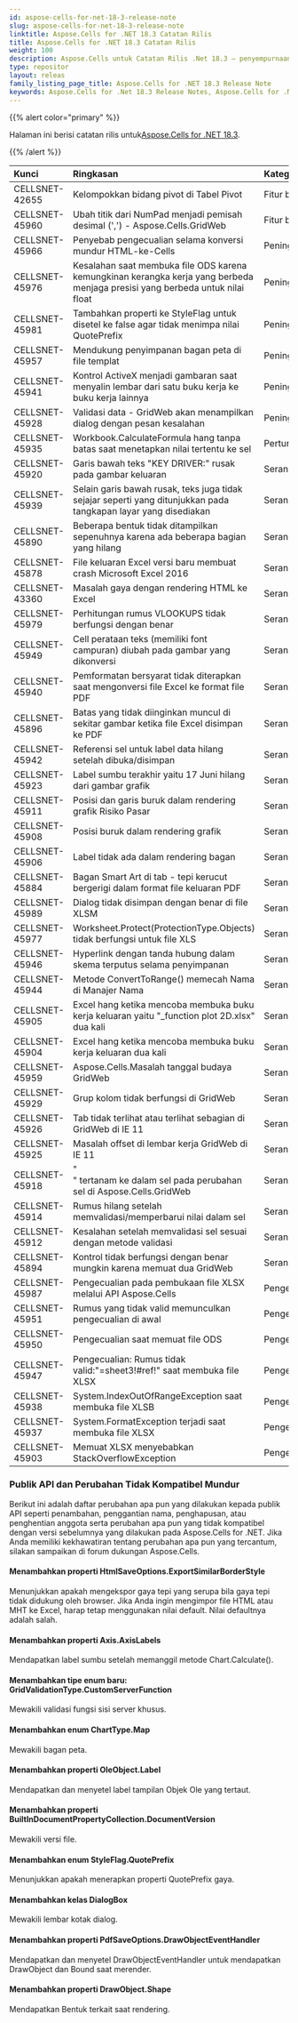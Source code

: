 ```yaml
---
id: aspose-cells-for-net-18-3-release-note
slug: aspose-cells-for-net-18-3-release-note
linktitle: Aspose.Cells for .NET 18.3 Catatan Rilis
title: Aspose.Cells for .NET 18.3 Catatan Rilis
weight: 100
description: Aspose.Cells untuk Catatan Rilis .Net 18.3 – penyempurnaan terbaru, fitur baru, dan perbaikan
type: repositor
layout: releas
family_listing_page_title: Aspose.Cells for .NET 18.3 Release Note
keywords: Aspose.Cells for .Net 18.3 Release Notes, Aspose.Cells for .Net 18.3 updates and fixe
---
```

{{% alert color="primary" %}} 

 Halaman ini berisi catatan rilis untuk[Aspose.Cells for .NET 18.3](https://www.nuget.org/packages/Aspose.Cells/18.3.0).

{{% /alert %}} 

|**Kunci**|**Ringkasan**|**Kategori**|
| :- | :- | :- |
|CELLSNET-42655|Kelompokkan bidang pivot di Tabel Pivot|Fitur baru|
|CELLSNET-45960|Ubah titik dari NumPad menjadi pemisah desimal (',') - Aspose.Cells.GridWeb|Fitur baru|
|CELLSNET-45966|Penyebab pengecualian selama konversi mundur HTML-ke-Cells|Peningkatan|
|CELLSNET-45976|Kesalahan saat membuka file ODS karena kemungkinan kerangka kerja yang berbeda menjaga presisi yang berbeda untuk nilai float|Peningkatan|
|CELLSNET-45981|Tambahkan properti ke StyleFlag untuk disetel ke false agar tidak menimpa nilai QuotePrefix|Peningkatan|
|CELLSNET-45957|Mendukung penyimpanan bagan peta di file templat|Peningkatan|
|CELLSNET-45941|Kontrol ActiveX menjadi gambaran saat menyalin lembar dari satu buku kerja ke buku kerja lainnya|Peningkatan|
|CELLSNET-45928|Validasi data - GridWeb akan menampilkan dialog dengan pesan kesalahan|Peningkatan|
|CELLSNET-45935|Workbook.CalculateFormula hang tanpa batas saat menetapkan nilai tertentu ke sel|Pertunjukan|
|CELLSNET-45920|Garis bawah teks "KEY DRIVER:" rusak pada gambar keluaran|Serangga|
|CELLSNET-45939|Selain garis bawah rusak, teks juga tidak sejajar seperti yang ditunjukkan pada tangkapan layar yang disediakan|Serangga|
|CELLSNET-45890|Beberapa bentuk tidak ditampilkan sepenuhnya karena ada beberapa bagian yang hilang|Serangga|
|CELLSNET-45878|File keluaran Excel versi baru membuat crash Microsoft Excel 2016|Serangga|
|CELLSNET-43360|Masalah gaya dengan rendering HTML ke Excel|Serangga|
|CELLSNET-45979|Perhitungan rumus VLOOKUPS tidak berfungsi dengan benar|Serangga|
|CELLSNET-45949|Cell perataan teks (memiliki font campuran) diubah pada gambar yang dikonversi|Serangga|
|CELLSNET-45940|Pemformatan bersyarat tidak diterapkan saat mengonversi file Excel ke format file PDF|Serangga|
|CELLSNET-45896|Batas yang tidak diinginkan muncul di sekitar gambar ketika file Excel disimpan ke PDF|Serangga|
|CELLSNET-45942|Referensi sel untuk label data hilang setelah dibuka/disimpan|Serangga|
|CELLSNET-45923|Label sumbu terakhir yaitu 17 Juni hilang dari gambar grafik|Serangga|
|CELLSNET-45911|Posisi dan garis buruk dalam rendering grafik Risiko Pasar|Serangga|
|CELLSNET-45908|Posisi buruk dalam rendering grafik|Serangga|
|CELLSNET-45906|Label tidak ada dalam rendering bagan|Serangga|
|CELLSNET-45884|Bagan Smart Art di tab - tepi kerucut bergerigi dalam format file keluaran PDF|Serangga|
|CELLSNET-45989|Dialog tidak disimpan dengan benar di file XLSM|Serangga|
|CELLSNET-45977|Worksheet.Protect(ProtectionType.Objects) tidak berfungsi untuk file XLS|Serangga|
|CELLSNET-45946|Hyperlink dengan tanda hubung dalam skema terputus selama penyimpanan|Serangga|
|CELLSNET-45944|Metode ConvertToRange() memecah Nama di Manajer Nama|Serangga|
|CELLSNET-45905|Excel hang ketika mencoba membuka buku kerja keluaran yaitu "_function plot 2D.xlsx" dua kali|Serangga|
|CELLSNET-45904|Excel hang ketika mencoba membuka buku kerja keluaran dua kali|Serangga|
|CELLSNET-45959|Aspose.Cells.Masalah tanggal budaya GridWeb|Serangga|
|CELLSNET-45929|Grup kolom tidak berfungsi di GridWeb|Serangga|
|CELLSNET-45926|Tab tidak terlihat atau terlihat sebagian di GridWeb di IE 11|Serangga|
|CELLSNET-45925|Masalah offset di lembar kerja GridWeb di IE 11|Serangga|
|CELLSNET-45918|"<br>" tertanam ke dalam sel pada perubahan sel di Aspose.Cells.GridWeb|Serangga|
|CELLSNET-45914|Rumus hilang setelah memvalidasi/memperbarui nilai dalam sel|Serangga|
|CELLSNET-45912|Kesalahan setelah memvalidasi sel sesuai dengan metode validasi|Serangga|
|CELLSNET-45894|Kontrol tidak berfungsi dengan benar mungkin karena memuat dua GridWeb|Serangga|
|CELLSNET-45987|Pengecualian pada pembukaan file XLSX melalui API Aspose.Cells|Pengecualian|
|CELLSNET-45951|Rumus yang tidak valid memunculkan pengecualian di awal|Pengecualian|
|CELLSNET-45950|Pengecualian saat memuat file ODS|Pengecualian|
|CELLSNET-45947|Pengecualian: Rumus tidak valid:"=sheet3!#ref!" saat membuka file XLSX|Pengecualian|
|CELLSNET-45938|System.IndexOutOfRangeException saat membuka file XLSB|Pengecualian|
|CELLSNET-45937|System.FormatException terjadi saat membuka file XLSX|Pengecualian|
|CELLSNET-45903|Memuat XLSX menyebabkan StackOverflowException|Pengecualian|
###  **Publik API dan Perubahan Tidak Kompatibel Mundur**
Berikut ini adalah daftar perubahan apa pun yang dilakukan kepada publik API seperti penambahan, penggantian nama, penghapusan, atau penghentian anggota serta perubahan apa pun yang tidak kompatibel dengan versi sebelumnya yang dilakukan pada Aspose.Cells for .NET. Jika Anda memiliki kekhawatiran tentang perubahan apa pun yang tercantum, silakan sampaikan di forum dukungan Aspose.Cells.
####  **Menambahkan properti HtmlSaveOptions.ExportSimilarBorderStyle**
Menunjukkan apakah mengekspor gaya tepi yang serupa bila gaya tepi tidak didukung oleh browser. Jika Anda ingin mengimpor file HTML atau MHT ke Excel, harap tetap menggunakan nilai default. Nilai defaultnya adalah salah.
####  **Menambahkan properti Axis.AxisLabels**
Mendapatkan label sumbu setelah memanggil metode Chart.Calculate().
####  **Menambahkan tipe enum baru: GridValidationType.CustomServerFunction**
Mewakili validasi fungsi sisi server khusus.
####  **Menambahkan enum ChartType.Map**
Mewakili bagan peta.
####  **Menambahkan properti OleObject.Label**
Mendapatkan dan menyetel label tampilan Objek Ole yang tertaut.
####  **Menambahkan properti BuiltInDocumentPropertyCollection.DocumentVersion**
Mewakili versi file.
####  **Menambahkan enum StyleFlag.QuotePrefix**
Menunjukkan apakah menerapkan properti QuotePrefix gaya.
####  **Menambahkan kelas DialogBox**
Mewakili lembar kotak dialog.
####  **Menambahkan properti PdfSaveOptions.DrawObjectEventHandler**
Mendapatkan dan menyetel DrawObjectEventHandler untuk mendapatkan DrawObject dan Bound saat merender.
####  **Menambahkan properti DrawObject.Shape**
Mendapatkan Bentuk terkait saat rendering.
